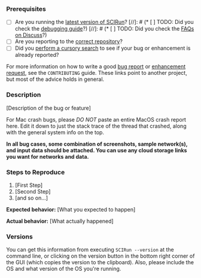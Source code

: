 ### Prerequisites

* [ ] Are you running the [latest version of SCIRun](https://github.com/SCIInstitute/SCIRun/releases)?
[//]: # (* [ ] TODO: Did you check the [debugging guide](http://flight-manual.atom.io/hacking-atom/sections/debugging/)?)
[//]: # (* [ ] TODO: Did you check the [FAQs on Discuss](https://discuss.atom.io/c/faq)?)
* [ ] Are you reporting to the [correct repository](https://github.com/SCIInstitute/SCIRun)?
* [ ] Did you [perform a cursory search](https://github.com/SCIInstitute/SCIRun/issues) to see if your bug or enhancement is already reported?

For more information on how to write a good [bug report](https://github.com/atom/atom/blob/master/CONTRIBUTING.md#how-do-i-submit-a-good-bug-report) or [enhancement request](https://github.com/atom/atom/blob/master/CONTRIBUTING.md#how-do-i-submit-a-good-enhancement-suggestion), see the `CONTRIBUTING` guide. These links point to another project, but most of the advice holds in general.

### Description

[Description of the bug or feature]

For Mac crash bugs, please *DO NOT* paste an entire MacOS crash report here. Edit it down to just the stack trace of the thread that crashed, along with the general system info on the top.

**In all bug cases, some combination of screenshots, sample network(s), and input data should be attached. You can use any cloud storage links you want for networks and data.**

### Steps to Reproduce

1. [First Step]
2. [Second Step]
3. [and so on...]

**Expected behavior:** [What you expected to happen]

**Actual behavior:** [What actually happened]

### Versions

You can get this information from executing `SCIRun --version` at the command line, or clicking on the version button in the bottom right corner of the GUI (which copies the version to the clipboard). Also, please include the OS and what version of the OS you're running.
